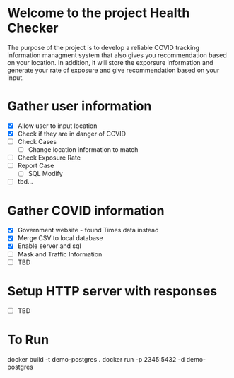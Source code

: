 # Welcome to the project Health Checker
The purpose of the project is to develop a reliable COVID tracking information managment system that also gives you recommendation based on your location. In addition, it will store the exporsure information and generate your rate of exposure and give recommendation based on your input.
# Gather user information
- [x] Allow user to input location
- [x] Check if they are in danger of COVID
- [ ] Check Cases
    - [ ] Change location information to match
- [ ] Check Exposure Rate
- [ ] Report Case
    - [ ] SQL Modify
- [ ] tbd...

# Gather COVID information
- [x] Government website - found Times data instead
- [x] Merge CSV to local database
- [x] Enable server and sql
- [ ] Mask and Traffic Information
- [ ] TBD

# Setup HTTP server with responses
- [ ] TBD


# To Run
docker build -t demo-postgres .
docker run -p 2345:5432 -d demo-postgres

